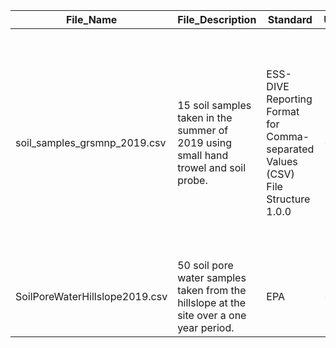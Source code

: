|File_Name                     |File_Description                                                                       |Standard                                                                       |UTC_Offset|File_Version|Contact      |Date_Start|Date_End|Northwest_Latitude_Coordinate|Northwest_Longitude_Coordinate|Southeast_Latitude_Coordinate|Southeast_Longitude_Coordinate|Latitude |Longitude |Missing_Value_Codes|Data_Orientation                                                                                                                                                              |Notes|
|------------------------------|---------------------------------------------------------------------------------------|-------------------------------------------------------------------------------|----------|------------|-------------|----------|--------|-----------------------------|------------------------------|-----------------------------|------------------------------|---------|----------|-------------------|-------------------------------------------------------------------------------------------------------------------------------------------------------------------|----------------------|
|soil_samples_grsmnp_2019.csv  |15 soil samples taken in the summer of 2019 using small hand trowel and soil probe.    |ESS-DIVE Reporting Format for Comma-separated Values (CSV) File Structure 1.0.0|- 5 hours |2           |Russell Smith|2019-08-15 |2019-09-30 |35.611392                    |-83.673745                    |35.601494                    |-83.662323                    |35.629227|-83.72216 |-9999; N/A         |horizontal|File version changed Dec. 2019. Two columns were added to the data file since original publication. Columns add clarity for sample locations. No data were changed.            |
|SoilPoreWaterHillslope2019.csv|50 soil pore water samples taken from the hillslope at the site over a one year period.|EPA                                                                            |- 5 hours |1           |Katie Jones  |2019-10-01  |2019-10-10|35.608619                    |-83.675032                    |35.603597                    |-83662760                     |35.628784|-83.721385|-9999; N/A         |horizontal                                                                                                                                                                   |            |
